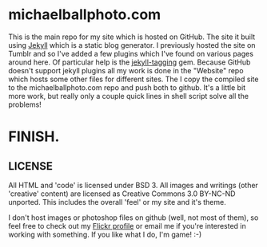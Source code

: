michaelballphoto.com
====================

This is the main repo for my site which is hosted on GitHub.
The site it built using [Jekyll](http://jekyll.com) which is a
static blog generator. I previously hosted the site on Tumblr
and so I've added a few plugins which I've found on various pages
around here. Of particular help is the [jekyll-tagging](https://github.com/pattex/jekyll-tagging) gem. 
Because GitHub doesn't support jekyll plugins all my work is done in
the "Website" repo which hosts some other files for different sites.
The I copy the compiled site to the michaelballphoto.com repo and
push both to github. It's a little bit more work, but really only a
couple quick lines in shell script solve all the problems!

# FINISH.

LICENSE
-------

All HTML and 'code' is licensed under BSD 3.
All images and writings (other 'creative' content) are licensed as
Creative Commons 3.0 BY-NC-ND unported. This includes the overall
'feel' or my site and it's theme.

I don't host images or photoshop files on github (well, not most of them),
so feel free to check out my [Flickr profile](http://www.flickr.com/cycomachead)
or email me if you're interested in working with something. If you like what I
 do, I'm game! :-)